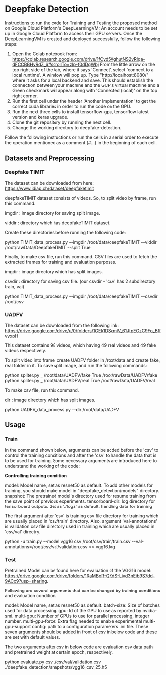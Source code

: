 # Deepfake Detection
Instructions to run the code for Training and Testing the proposed method on Google Cloud Platform's DeepLearningVM:
An account needs to be set up in Google Cloud Platform to access their GPU servers. Once the DeepLearningVM is created 
and deployed successfully, follow the following steps:
1. Open the Colab notebook from: https://colab.research.google.com/drive/1fCyd5XghutNS2vRIqa-dFCCBBHvRdZ_6#scrollTo=zlp-f0dDgWbj
   From the little arrow on the top right side of the tab, where it says 'Connect', select 'connect to a local runtime'. A window will pop up.
   Type "http://localhost:8080/" where it asks for a local backend and save. This should establish the connection between your machine and the 
   GCP's virtual machine and a Green checkmark will appear along with 'Connected (local)' on the top right corner.
2. Run the first cell under the header 'Another Implementation' to get the correct cuda libraries in order to run the code on the GPU.
3. Run the next three cells to install tensorflow-gpu, tensorflow latest version and keras upgrade.
4. Clone the git repository by running the next cell.
5. Change the working directory to deepfake-detection.

Follow the following instructions or run the cells in a serial order to execute the operation mentioned as a comment (#...) in the beginning of each cell.

## Datasets and Preprocessing
### Deepfake TIMIT
The dataset can be downloaded from here:
https://www.idiap.ch/dataset/deepfaketimit

deepfakeTIMIT dataset consists of videos. So, to split video by frame, run this command.

imgdir : image directory for saving split image.

viddir : directory which has deepfakeTIMIT dataset.

Create these directories before running the following code:

python TIMIT_data_process.py --imgdir /root/data/deepfakeTIMIT --viddir /root/rawData/DeepfakeTIMIT --split True

Finally, to make csv file, run this command. CSV files are used to fetch the extracted frames for training and evaluation purposes.

imgdir : image directory which has split images.

csvdir : directory for saving csv file. (our csvdir - 'csv' has 2 subdirectory train, val)

python TIMIT_data_process.py --imgdir /root/data/deepfakeTIMIT --csvdir /root/csv

### UADFV
The dataset can be downloaded from the following link:
https://drive.google.com/drive/u/0/folders/1GEk1DSxmlV_61JtpEGzC9Fo_BffvyxpH

This dataset contains 98 videos, which having 49 real videos and 49 fake videos respectively.

To split video into frame, create UADFV folder in /root/data and create fake, real folder in it. To save split image, and run the following commands:

python spliter.py _ /root/data/UADFV/fake True /root/rawData/UADFV/fake
python spliter.py _ /root/data/UADFV/real True /root/rawData/UADFV/real

To make csv file, run this command.

dir : image directory which has split images.

python UADFV_data_process.py --dir /root/data/UADFV

## Usage
### Train
In the command shown below, arguments can be added before the 'csv' to control the training conditions and after the 'csv' to handle the data that is to be used for training. Some necessary arguments are introduced here to understand the working of the code:

**Controlling training condition**

model: Model name, set as resnet50 as default. To add other models for training, you should make model in "deepfake_detection/models" directory.
snapshot: The pretrained model's directory used for resume training from the save point of previous experiments.
tensorboard-dir: log directory for tensorboard outputs. Set as './logs' as default.
handling data for training

The first argument after 'csv' is training csv file directory for training which are usually placed in 'csv/train' directory. Also, argument 'val-annotations' is validation csv file directory used in training which are usually placed in 'csv/val' directry.

python -u train.py --model vgg16 csv /root/csv/train/train.csv --val-annotations=/root/csv/val/validation.csv >> vgg16.log

### Test
Pretrained Model can be found here for evaluation of the VGG16 model: https://drive.google.com/drive/folders/1RaMBoR-QKdS-Livd3nEib9S7dd-9ACx9?usp=sharing.

Following are several arguments that can be changed by training conditions and evaluation condition.

model: Model name, set as resnet50 as default.
batch-size: Size of batches used for data processing.
gpu: Id of the GPU to use as reported by nvidia-smi.
multi-gpu: Number of GPUs to use for parallel processing, integer number.
multi-gpu-force: Extra flag needed to enable experimental multi-gpu-support
config: path to a configuration parameters .ini file.
These seven arguments should be added in front of csv in below code and these are set with default values.

The two arguments after csv in below code are evaluation csv data path and pretrained weight at certain epoch, respectively.

python evaluate.py csv ./csv/val/validation.csv ./deepfake_detection/snapshots/vgg16_csv_25.h5

